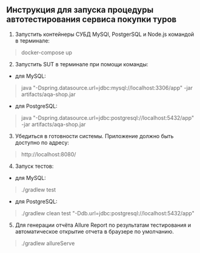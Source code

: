 ## Инструкция для запуска процедуры автотестирования сервиса покупки туров

1. Запустить контейнеры СУБД MySQl, PostgerSQL и Node.js командой в терминале:

> docker-compose up

2. Запустить SUT в терминале при помощи команды:

- для MySQL:

> java "-Dspring.datasource.url=jdbc:mysql://localhost:3306/app" -jar artifacts/aqa-shop.jar

- для PostgreSQL:

> java "-Dspring.datasource.url=jdbc:postgresql://localhost:5432/app" -jar artifacts/aqa-shop.jar

3. Убедиться в готовности системы. Приложение должно быть доступно по адресу:

> http://localhost:8080/

4. Запуск тестов:

- для MySQL:

> ./gradlew test

- для PostgreSQL:

> ./gradlew clean test "-Ddb.url=jdbc:postgresql://localhost:5432/app"

5. Для генерации отчёта Allure Report по результатам тестирования и автоматическое открытие отчета в браузере по умолчанию.

> ./gradlew allureServe